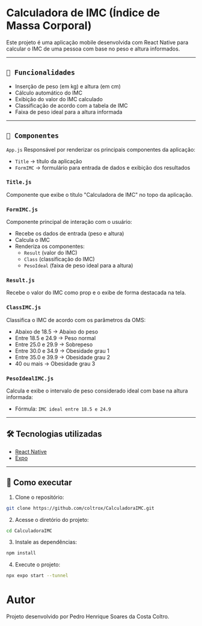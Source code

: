 # Calculadora de IMC (Índice de Massa Corporal)

Este projeto é uma aplicação mobile desenvolvida com React Native para calcular o IMC de uma pessoa com base no peso e altura informados.

---

## `📱 Funcionalidades`
- Inserção de peso (em kg) e altura (em cm)
- Cálculo automático do IMC
- Exibição do valor do IMC calculado
- Classificação de acordo com a tabela de IMC
- Faixa de peso ideal para a altura informada

---

## `🧩 Componentes`

`App.js`
Responsável por renderizar os principais componentes da aplicação:
- `Title` → título da aplicação
- `FormIMC` → formulário para entrada de dados e exibição dos resultados

###  `Title.js`
Componente que exibe o título "Calculadora de IMC" no topo da aplicação.

### `FormIMC.js`
Componente principal de interação com o usuário:
- Recebe os dados de entrada (peso e altura)
- Calcula o IMC
- Renderiza os componentes:
  - `Result` (valor do IMC)
  - `Class` (classificação do IMC)
  - `PesoIdeal` (faixa de peso ideal para a altura)

### `Result.js`
Recebe o valor do IMC como prop e o exibe de forma destacada na tela.

### `ClassIMC.js`
Classifica o IMC de acordo com os parâmetros da OMS:
- Abaixo de 18.5 → Abaixo do peso
- Entre 18.5 e 24.9 → Peso normal
- Entre 25.0 e 29.9 → Sobrepeso
- Entre 30.0 e 34.9 → Obesidade grau 1
- Entre 35.0 e 39.9 → Obesidade grau 2
- 40 ou mais → Obesidade grau 3

### `PesoIdealIMC.js`
Calcula e exibe o intervalo de peso considerado ideal com base na altura informada:
- Fórmula: `IMC ideal entre 18.5 e 24.9`

---

## 🛠️ Tecnologias utilizadas
- [React Native](https://reactnative.dev/)
- [Expo](https://expo.dev/)

---

## 🚀 Como executar
1. Clone o repositório:
```bash
git clone https://github.com/coltrox/CalculadoraIMC.git
```

2. Acesse o diretório do projeto:
```bash
cd CalculadoraIMC
```

3. Instale as dependências:
```bash
npm install
```

4. Execute o projeto:
```bash
npx expo start --tunnel
```


#  Autor
Projeto desenvolvido por Pedro Henrique Soares da Costa Coltro.

